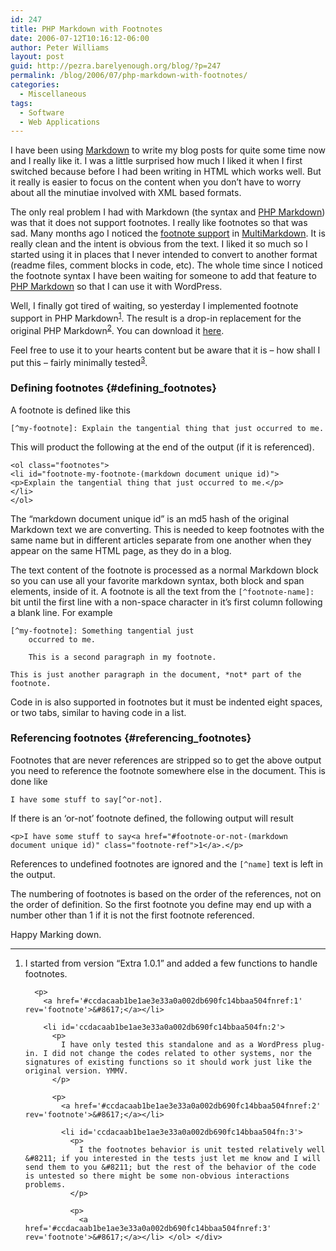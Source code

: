 ```yaml
---
id: 247
title: PHP Markdown with Footnotes
date: 2006-07-12T10:16:12-06:00
author: Peter Williams
layout: post
guid: http://pezra.barelyenough.org/blog/?p=247
permalink: /blog/2006/07/php-markdown-with-footnotes/
categories:
  - Miscellaneous
tags:
  - Software
  - Web Applications
---
```

I have been using [Markdown](http://daringfireball.net/projects/markdown/syntax) to write my blog posts for quite some time now and I really like it. I was a little surprised how much I liked it when I first switched because before I had been writing in HTML which works well. But it really is easier to focus on the content when you don&#8217;t have to worry about all the minutiae involved with XML based formats.

The only real problem I had with Markdown (the syntax and [PHP Markdown](http://www.michelf.com/projects/php-markdown/)) was that it does not support footnotes. I really like footnotes so that was sad. Many months ago I noticed the [footnote support](http://fletcher.freeshell.org/wiki/MultiMarkdown#footnotes) in [MultiMarkdown](http://fletcher.freeshell.org/wiki/MultiMarkdown). It is really clean and the intent is obvious from the text. I liked it so much so I started using it in places that I never intended to convert to another format (readme files, comment blocks in code, etc). The whole time since I noticed the footnote syntax I have been waiting for someone to add that feature to [PHP Markdown](http://www.michelf.com/projects/php-markdown/) so that I can use it with WordPress.

Well, I finally got tired of waiting, so yesterday I implemented footnote support in PHP Markdown<sup id='ccdacaab1be1ae3e33a0a002db690fc14bbaa504fnref:1'><a href='#ccdacaab1be1ae3e33a0a002db690fc14bbaa504fn:1' rel='footnote'>1</a></sup>. The result is a drop-in replacement for the original PHP Markdown<sup id='ccdacaab1be1ae3e33a0a002db690fc14bbaa504fnref:2'><a href='#ccdacaab1be1ae3e33a0a002db690fc14bbaa504fn:2' rel='footnote'>2</a></sup>. You can download it [here](/code/phpmarkdownextra1_0_1_fn.tar.gz).

Feel free to use it to your hearts content but be aware that it is &#8211; how shall I put this &#8211; fairly minimally tested<sup id='ccdacaab1be1ae3e33a0a002db690fc14bbaa504fnref:3'><a href='#ccdacaab1be1ae3e33a0a002db690fc14bbaa504fn:3' rel='footnote'>3</a></sup>.

### Defining footnotes {#defining_footnotes}

A footnote is defined like this

    [^my-footnote]: Explain the tangential thing that just occurred to me.

This will product the following at the end of the output (if it is referenced).

    <ol class="footnotes">
    <li id="footnote-my-footnote-(markdown document unique id)">
    <p>Explain the tangential thing that just occurred to me.</p>
    </li>
    </ol>

The &#8220;markdown document unique id&#8221; is an md5 hash of the original Markdown text we are converting. This is needed to keep footnotes with the same name but in different articles separate from one another when they appear on the same HTML page, as they do in a blog.

The text content of the footnote is processed as a normal Markdown block so you can use all your favorite markdown syntax, both block and span elements, inside of it. A footnote is all the text from the `[^footnote-name]:` bit until the first line with a non-space character in it&#8217;s first column following a blank line. For example

    [^my-footnote]: Something tangential just 
        occurred to me.
        
        This is a second paragraph in my footnote.
    
    This is just another paragraph in the document, *not* part of the
    footnote.

Code in is also supported in footnotes but it must be indented eight spaces, or two tabs, similar to having code in a list.

### Referencing footnotes {#referencing_footnotes}

Footnotes that are never references are stripped so to get the above output you need to reference the footnote somewhere else in the document. This is done like

    I have some stuff to say[^or-not].

If there is an &#8216;or-not&#8217; footnote defined, the following output will result

    <p>I have some stuff to say<a href="#footnote-or-not-(markdown document unique id)" class="footnote-ref">1</a>.</p>

References to undefined footnotes are ignored and the `[^name]` text is left in the output.

The numbering of footnotes is based on the order of the references, not on the order of definition. So the first footnote you define may end up with a number other than 1 if it is not the first footnote referenced.

Happy Marking down.

<div class='footnotes'>
  <hr />
  
  <ol>
    <li id='ccdacaab1be1ae3e33a0a002db690fc14bbaa504fn:1'>
      <p>
        I started from version &#8220;Extra 1.0.1&#8221; and added a few functions to handle footnotes.
      </p>
      
      <p>
        <a href='#ccdacaab1be1ae3e33a0a002db690fc14bbaa504fnref:1' rev='footnote'>&#8617;</a></li> 
        
        <li id='ccdacaab1be1ae3e33a0a002db690fc14bbaa504fn:2'>
          <p>
            I have only tested this standalone and as a WordPress plug-in. I did not change the codes related to other systems, nor the signatures of existing functions so it should work just like the original version. YMMV.
          </p>
          
          <p>
            <a href='#ccdacaab1be1ae3e33a0a002db690fc14bbaa504fnref:2' rev='footnote'>&#8617;</a></li> 
            
            <li id='ccdacaab1be1ae3e33a0a002db690fc14bbaa504fn:3'>
              <p>
                I the footnotes behavior is unit tested relatively well &#8211; if you interested in the tests just let me know and I will send them to you &#8211; but the rest of the behavior of the code is untested so there might be some non-obvious interactions problems.
              </p>
              
              <p>
                <a href='#ccdacaab1be1ae3e33a0a002db690fc14bbaa504fnref:3' rev='footnote'>&#8617;</a></li> </ol> </div>